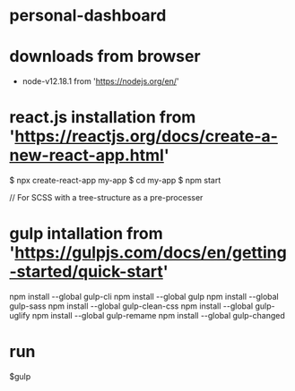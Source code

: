 # personal-dashboard

# downloads from browser
- node-v12.18.1 from 'https://nodejs.org/en/'

# react.js installation from 'https://reactjs.org/docs/create-a-new-react-app.html'
$ npx create-react-app my-app
$ cd my-app
$ npm start

// For SCSS with a tree-structure as a pre-processer
# gulp intallation from 'https://gulpjs.com/docs/en/getting-started/quick-start'
npm install --global gulp-cli
npm install --global gulp
npm install --global gulp-sass
npm install --global gulp-clean-css
npm install --global gulp-uglify
npm install --global gulp-remame
npm install --global gulp-changed

# run 
$gulp

